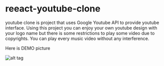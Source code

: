 # reeact-youtube-clone
youtube clone is project that uses Google Youtube API to provide youtube interface.
Using this project you can enjoy your own youtube design with your logo name but there is some restrictions to play some video due to copyrights.
You can play every music video without any interference.

Here is DEMO picture

![alt tag](https://github.com/Abhaysardhara/reeact-youtube-clone/blob/master/Screenshot%20(115).png)
